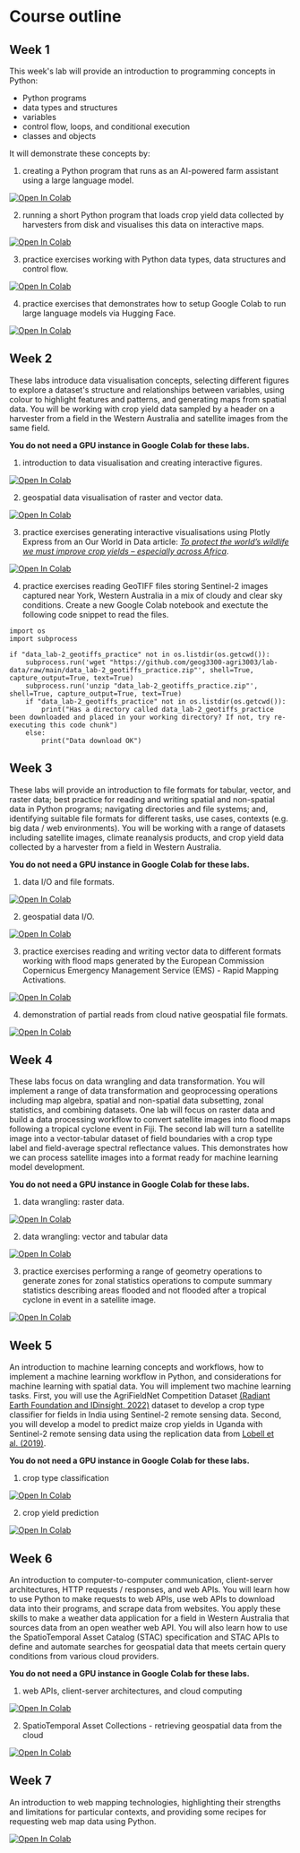 # Course outline

## Week 1

This week's lab will provide an introduction to programming concepts in Python:

* Python programs
* data types and structures
* variables
* control flow, loops, and conditional execution
* classes and objects

It will demonstrate these concepts by:

1) creating a Python program that runs as an AI-powered farm assistant using a large language model.

<a href="https://colab.research.google.com/github/geog3300-agri3003/coursebook/blob/main/docs/notebooks/week-1_1.ipynb" target="_blank">
  <img src="https://colab.research.google.com/assets/colab-badge.svg" alt="Open In Colab"/>
</a>

2) running a short Python program that loads crop yield data collected by harvesters from disk and visualises this data on interactive maps.

<a href="https://colab.research.google.com/github/geog3300-agri3003/coursebook/blob/main/docs/notebooks/week-1_2.ipynb" target="_blank">
  <img src="https://colab.research.google.com/assets/colab-badge.svg" alt="Open In Colab"/>
</a>

3) practice exercises working with Python data types, data structures and control flow.

<a href="https://colab.research.google.com/github/geog3300-agri3003/coursebook/blob/main/docs/notebooks/week-1_practice.ipynb" target="_blank">
  <img src="https://colab.research.google.com/assets/colab-badge.svg" alt="Open In Colab"/>
</a>

4) practice exercises that demonstrates how to setup Google Colab to run large language models via Hugging Face.

<a href="https://colab.research.google.com/github/geog3300-agri3003/coursebook/blob/main/docs/notebooks/week-1_0_llms.ipynb" target="_blank">
  <img src="https://colab.research.google.com/assets/colab-badge.svg" alt="Open In Colab"/>
</a>

## Week 2

These labs introduce data visualisation concepts, selecting different figures to explore a dataset's structure and relationships between variables, using colour to highlight features and patterns, and generating maps from spatial data. You will be working with crop yield data sampled by a header on a harvester from a field in the Western Australia and satellite images from the same field. 

**You do not need a GPU instance in Google Colab for these labs.**

1) introduction to data visualisation and creating interactive figures.

<a href="https://colab.research.google.com/github/geog3300-agri3003/coursebook/blob/main/docs/notebooks/week-2_1.ipynb" target="_blank">
  <img src="https://colab.research.google.com/assets/colab-badge.svg" alt="Open In Colab"/>
</a>

2) geospatial data visualisation of raster and vector data.

<a href="https://colab.research.google.com/github/geog3300-agri3003/coursebook/blob/main/docs/notebooks/week-2_2.ipynb" target="_blank">
  <img src="https://colab.research.google.com/assets/colab-badge.svg" alt="Open In Colab"/>
</a>

3) practice exercises generating interactive visualisations using Plotly Express from an Our World in Data article: <a href="https://ourworldindata.org/yields-habitat-loss" target="_blank">*To protect the world’s wildlife we must improve crop yields – especially across Africa*</a>. 

<a href="https://colab.research.google.com/github/geog3300-agri3003/coursebook/blob/main/docs/notebooks/week-2_practice.ipynb" target="_blank">
  <img src="https://colab.research.google.com/assets/colab-badge.svg" alt="Open In Colab"/>
</a>

4) practice exercises reading GeoTIFF files storing Sentinel-2 images captured near York, Western Australia in a mix of cloudy and clear sky conditions. Create a new Google Colab notebook and exectute the following code snippet to read the files. 

```{python}
import os
import subprocess

if "data_lab-2_geotiffs_practice" not in os.listdir(os.getcwd()):
    subprocess.run('wget "https://github.com/geog3300-agri3003/lab-data/raw/main/data_lab-2_geotiffs_practice.zip"', shell=True, capture_output=True, text=True)
    subprocess.run('unzip "data_lab-2_geotiffs_practice.zip"', shell=True, capture_output=True, text=True)
    if "data_lab-2_geotiffs_practice" not in os.listdir(os.getcwd()):
        print("Has a directory called data_lab-2_geotiffs_practice been downloaded and placed in your working directory? If not, try re-executing this code chunk")
    else:
        print("Data download OK")
```

## Week 3 

These labs will provide an introduction to file formats for tabular, vector, and raster data; best practice for reading and writing spatial and non-spatial data in Python programs; navigating directories and file systems; and, identifying suitable file formats for different tasks, use cases, contexts (e.g. big data / web environments). You will be working with a range of datasets including satellite images, climate reanalysis products, and crop yield data collected by a harvester from a field in Western Australia.

**You do not need a GPU instance in Google Colab for these labs.**

1) data I/O and file formats.

<a href="https://colab.research.google.com/github/geog3300-agri3003/coursebook/blob/main/docs/notebooks/week-3_1.ipynb" target="_blank">
  <img src="https://colab.research.google.com/assets/colab-badge.svg" alt="Open In Colab"/>
</a>

2) geospatial data I/O.

<a href="https://colab.research.google.com/github/geog3300-agri3003/coursebook/blob/main/docs/notebooks/week-3_2.ipynb" target="_blank">
  <img src="https://colab.research.google.com/assets/colab-badge.svg" alt="Open In Colab"/>
</a>

3) practice exercises reading and writing vector data to different formats working with flood maps generated by the European Commission Copernicus Emergency Management Service (EMS) - Rapid Mapping Activations.

<a href="https://colab.research.google.com/github/geog3300-agri3003/coursebook/blob/main/docs/notebooks/week-3_practice.ipynb" target="_blank">
  <img src="https://colab.research.google.com/assets/colab-badge.svg" alt="Open In Colab"/>
</a>

4) demonstration of partial reads from cloud native geospatial file formats.

<a href="https://colab.research.google.com/github/geog3300-agri3003/coursebook/blob/main/docs/notebooks/week-3_cloud_native_geospatial.ipynb" target="_blank">
  <img src="https://colab.research.google.com/assets/colab-badge.svg" alt="Open In Colab"/>
</a>


## Week 4

These labs focus on data wrangling and data transformation. You will implement a range of data transformation and geoprocessing operations including map algebra, spatial and non-spatial data subsetting, zonal statistics, and combining datasets. One lab will focus on raster data and build a data processing workflow to convert satellite images into flood maps following a tropical cyclone event in Fiji. The second lab will turn a satellite image into a vector-tabular dataset of field boundaries with a crop type label and field-average spectral reflectance values. This demonstrates how we can process satellite images into a format ready for machine learning model development. 

**You do not need a GPU instance in Google Colab for these labs.**

1) data wrangling: raster data.

<a href="https://colab.research.google.com/github/geog3300-agri3003/coursebook/blob/main/docs/notebooks/week-4_1.ipynb" target="_blank">
  <img src="https://colab.research.google.com/assets/colab-badge.svg" alt="Open In Colab"/>
</a>

2) data wrangling: vector and tabular data

<a href="https://colab.research.google.com/github/geog3300-agri3003/coursebook/blob/main/docs/notebooks/week-4_2.ipynb" target="_blank">
  <img src="https://colab.research.google.com/assets/colab-badge.svg" alt="Open In Colab"/>
</a>

3) practice exercises performing a range of geometry operations to generate zones for zonal statistics operations to compute summary statistics describing areas flooded and not flooded after a tropical cyclone in event in a satellite image. 

<a href="https://colab.research.google.com/github/geog3300-agri3003/coursebook/blob/main/docs/notebooks/week-4_practice.ipynb" target="_blank">
  <img src="https://colab.research.google.com/assets/colab-badge.svg" alt="Open In Colab"/>
</a>

## Week 5

An introduction to machine learning concepts and workflows, how to implement a machine learning workflow in Python, and considerations for machine learning with spatial data. You will implement two machine learning tasks. First, you will use the AgriFieldNet Competition Dataset&nbsp;<a target="_blank" href="https://mlhub.earth/data/ref_agrifieldnet_competition_v1" rel="noopener">(Radiant Earth Foundation and IDinsight, 2022)</a>&nbsp;dataset to develop a crop type classifier for fields in India using Sentinel-2 remote sensing data. Second, you will develop a model to predict maize crop yields in Uganda with Sentinel-2 remote sensing data using the replication data from&nbsp;<a target="_blank" href="https://web.stanford.edu/~mburke/papers/lobell_et_al_AJAE_2019.pdf" rel="noopener">Lobell et al.&nbsp;(2019)</a>.

**You do not need a GPU instance in Google Colab for these labs.**

1) crop type classification

<a href="https://colab.research.google.com/github/geog3300-agri3003/coursebook/blob/main/docs/notebooks/week-5_1.ipynb" target="_blank" rel="noopener"><img src="https://colab.research.google.com/assets/colab-badge.svg" alt="Open In Colab" /> </a>

2) crop yield prediction

<a href="https://colab.research.google.com/github/geog3300-agri3003/coursebook/blob/main/docs/notebooks/week-5_2.ipynb" target="_blank" rel="noopener"><img src="https://colab.research.google.com/assets/colab-badge.svg" alt="Open In Colab" /> </a>

## Week 6

An introduction to computer-to-computer communication, client-server architectures, HTTP requests / responses, and web APIs. You will learn how to use Python to make requests to web APIs, use web APIs to download data into their programs, and scrape data from websites. You apply these skills to make a weather data application for a field in Western Australia that sources data from an open weather web API. You will also learn how to use the SpatioTemporal Asset Catalog (STAC) specification and STAC APIs to define and automate searches for geospatial data that meets certain query conditions from various cloud providers.

**You do not need a GPU instance in Google Colab for these labs.**

1) web APIs, client-server architectures, and cloud computing

<a href="https://colab.research.google.com/github/geog3300-agri3003/coursebook/blob/main/docs/notebooks/week-6_1.ipynb" target="_blank" rel="noopener"> <img src="https://colab.research.google.com/assets/colab-badge.svg" alt="Open In Colab" /> </a>

2) SpatioTemporal Asset Collections - retrieving geospatial data from the cloud

<a href="https://colab.research.google.com/github/geog3300-agri3003/coursebook/blob/main/docs/notebooks/week-6_2.ipynb" target="_blank" rel="noopener"> <img src="https://colab.research.google.com/assets/colab-badge.svg" alt="Open In Colab" /> </a>

## Week 7 

An introduction to web mapping technologies, highlighting their strengths and limitations for particular contexts, and providing some recipes for requesting web map data using Python.

<a href="https://colab.research.google.com/github/geog3300-agri3003/coursebook/blob/main/docs/notebooks/week-7_1.ipynb" target="_blank">
  <img src="https://colab.research.google.com/assets/colab-badge.svg" alt="Open In Colab"/>
</a>